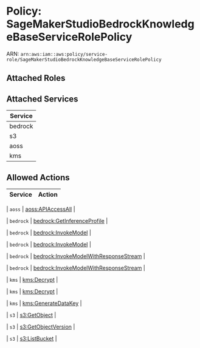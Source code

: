 # Policy: SageMakerStudioBedrockKnowledgeBaseServiceRolePolicy

ARN: `arn:aws:iam::aws:policy/service-role/SageMakerStudioBedrockKnowledgeBaseServiceRolePolicy`

## Attached Roles

## Attached Services

| Service |
|---------|
| bedrock |
| s3 |
| aoss |
| kms |

## Allowed Actions

| Service | Action |
|:-------:|--------|

| `aoss` | [aoss:APIAccessAll](../actions.md#aoss:apiaccessall) |

| `bedrock` | [bedrock:GetInferenceProfile](../actions.md#bedrock:getinferenceprofile) |

| `bedrock` | [bedrock:InvokeModel](../actions.md#bedrock:invokemodel) |

| `bedrock` | [bedrock:InvokeModel](../actions.md#bedrock:invokemodel) |

| `bedrock` | [bedrock:InvokeModelWithResponseStream](../actions.md#bedrock:invokemodelwithresponsestream) |

| `bedrock` | [bedrock:InvokeModelWithResponseStream](../actions.md#bedrock:invokemodelwithresponsestream) |

| `kms` | [kms:Decrypt](../actions.md#kms:decrypt) |

| `kms` | [kms:Decrypt](../actions.md#kms:decrypt) |

| `kms` | [kms:GenerateDataKey](../actions.md#kms:generatedatakey) |

| `s3` | [s3:GetObject](../actions.md#s3:getobject) |

| `s3` | [s3:GetObjectVersion](../actions.md#s3:getobjectversion) |

| `s3` | [s3:ListBucket](../actions.md#s3:listbucket) |
